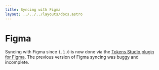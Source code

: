 ```yaml
---
title: Syncing with Figma
layout: ../../../layouts/docs.astro
---
```


# Figma

Syncing with Figma since `1.1.0` is now done via the [Tokens Studio plugin for Figma](/docs/integrations/tokens-studio). The previous version of Figma syncing was buggy and incomplete.
